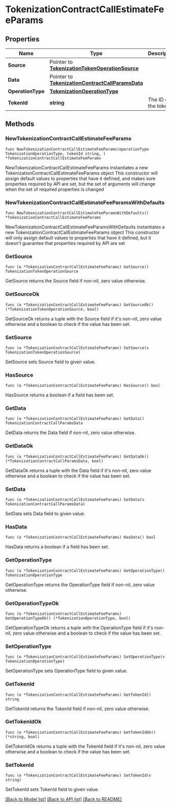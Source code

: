 # TokenizationContractCallEstimateFeeParams

## Properties

Name | Type | Description | Notes
------------ | ------------- | ------------- | -------------
**Source** | Pointer to [**TokenizationTokenOperationSource**](TokenizationTokenOperationSource.md) |  | [optional] 
**Data** | Pointer to [**TokenizationContractCallParamsData**](TokenizationContractCallParamsData.md) |  | [optional] 
**OperationType** | [**TokenizationOperationType**](TokenizationOperationType.md) |  | 
**TokenId** | **string** | The ID of the token. | 

## Methods

### NewTokenizationContractCallEstimateFeeParams

`func NewTokenizationContractCallEstimateFeeParams(operationType TokenizationOperationType, tokenId string, ) *TokenizationContractCallEstimateFeeParams`

NewTokenizationContractCallEstimateFeeParams instantiates a new TokenizationContractCallEstimateFeeParams object
This constructor will assign default values to properties that have it defined,
and makes sure properties required by API are set, but the set of arguments
will change when the set of required properties is changed

### NewTokenizationContractCallEstimateFeeParamsWithDefaults

`func NewTokenizationContractCallEstimateFeeParamsWithDefaults() *TokenizationContractCallEstimateFeeParams`

NewTokenizationContractCallEstimateFeeParamsWithDefaults instantiates a new TokenizationContractCallEstimateFeeParams object
This constructor will only assign default values to properties that have it defined,
but it doesn't guarantee that properties required by API are set

### GetSource

`func (o *TokenizationContractCallEstimateFeeParams) GetSource() TokenizationTokenOperationSource`

GetSource returns the Source field if non-nil, zero value otherwise.

### GetSourceOk

`func (o *TokenizationContractCallEstimateFeeParams) GetSourceOk() (*TokenizationTokenOperationSource, bool)`

GetSourceOk returns a tuple with the Source field if it's non-nil, zero value otherwise
and a boolean to check if the value has been set.

### SetSource

`func (o *TokenizationContractCallEstimateFeeParams) SetSource(v TokenizationTokenOperationSource)`

SetSource sets Source field to given value.

### HasSource

`func (o *TokenizationContractCallEstimateFeeParams) HasSource() bool`

HasSource returns a boolean if a field has been set.

### GetData

`func (o *TokenizationContractCallEstimateFeeParams) GetData() TokenizationContractCallParamsData`

GetData returns the Data field if non-nil, zero value otherwise.

### GetDataOk

`func (o *TokenizationContractCallEstimateFeeParams) GetDataOk() (*TokenizationContractCallParamsData, bool)`

GetDataOk returns a tuple with the Data field if it's non-nil, zero value otherwise
and a boolean to check if the value has been set.

### SetData

`func (o *TokenizationContractCallEstimateFeeParams) SetData(v TokenizationContractCallParamsData)`

SetData sets Data field to given value.

### HasData

`func (o *TokenizationContractCallEstimateFeeParams) HasData() bool`

HasData returns a boolean if a field has been set.

### GetOperationType

`func (o *TokenizationContractCallEstimateFeeParams) GetOperationType() TokenizationOperationType`

GetOperationType returns the OperationType field if non-nil, zero value otherwise.

### GetOperationTypeOk

`func (o *TokenizationContractCallEstimateFeeParams) GetOperationTypeOk() (*TokenizationOperationType, bool)`

GetOperationTypeOk returns a tuple with the OperationType field if it's non-nil, zero value otherwise
and a boolean to check if the value has been set.

### SetOperationType

`func (o *TokenizationContractCallEstimateFeeParams) SetOperationType(v TokenizationOperationType)`

SetOperationType sets OperationType field to given value.


### GetTokenId

`func (o *TokenizationContractCallEstimateFeeParams) GetTokenId() string`

GetTokenId returns the TokenId field if non-nil, zero value otherwise.

### GetTokenIdOk

`func (o *TokenizationContractCallEstimateFeeParams) GetTokenIdOk() (*string, bool)`

GetTokenIdOk returns a tuple with the TokenId field if it's non-nil, zero value otherwise
and a boolean to check if the value has been set.

### SetTokenId

`func (o *TokenizationContractCallEstimateFeeParams) SetTokenId(v string)`

SetTokenId sets TokenId field to given value.



[[Back to Model list]](../README.md#documentation-for-models) [[Back to API list]](../README.md#documentation-for-api-endpoints) [[Back to README]](../README.md)



